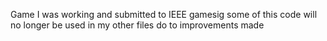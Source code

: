 Game I was working and submitted to IEEE gamesig
some of this code will no longer be used in my other files do to improvements made
